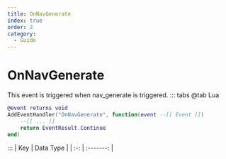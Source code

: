 ```yaml
---
title: OnNavGenerate
index: true
order: 2
category:
  - Guide
---
```


# OnNavGenerate
This event is triggered when nav_generate is triggered.
::: tabs
@tab Lua
```lua
@event returns void
AddEventHandler("OnNavGenerate", function(event --[[ Event ]])
    --[[ ... ]]
    return EventResult.Continue
end)
```

:::
| Key | Data Type |
| :-: | :-------: |